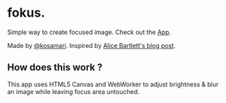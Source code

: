 # fokus.
Simple way to create focused image. Check out the [App](https://kosamari.github.io/fokus).

Made by [@kosamari](https://twitter.com/kosamari). Inspired by [Alice Bartlett's blog post](http://alicebartlett.co.uk/blog/how-to-do-ok-at-slides).

## How does this work ?
This app uses HTML5 Canvas and WebWorker to adjust brightness & blur an image while leaving focus area untouched.